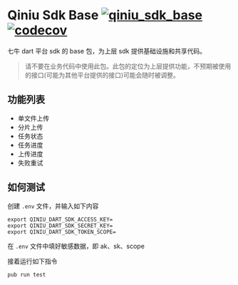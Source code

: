 # Qiniu Sdk Base [![qiniu_sdk_base](https://img.shields.io/pub/v/qiniu_sdk_base.svg?label=qiniu_sdk_base)](https://pub.dev/packages/qiniu_sdk_base) [![codecov](https://codecov.io/gh/qiniu/dart-sdk/branch/master/graph/badge.svg?token=5VOX6NJTKF)](https://codecov.io/gh/qiniu/dart-sdk)

七牛 dart 平台 sdk 的 base 包，为上层 sdk 提供基础设施和共享代码。

> 请不要在业务代码中使用此包。此包的定位为上层提供功能，不预期被使用的接口(可能为其他平台提供的接口)可能会随时被调整。

## 功能列表

* 单文件上传
* 分片上传
* 任务状态
* 任务进度
* 上传进度
* 失败重试

## 如何测试

创建 `.env` 文件，并输入如下内容

```
export QINIU_DART_SDK_ACCESS_KEY=
export QINIU_DART_SDK_SECRET_KEY=
export QINIU_DART_SDK_TOKEN_SCOPE=
```


在 `.env` 文件中填好敏感数据，即 ak、sk、scope

接着运行如下指令

`pub run test`
